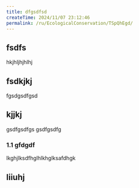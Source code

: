```yaml
---
title: dfgsdfsd
createTime: 2024/11/07 23:12:46
permalink: /ru/EcologicalConservation/TSpQhEgd/
---
```


## fsdfs
hkjhljhjhlhj
## fsdkjkj

fgsdgsdfgsd

## kjjkj

gsdfgsdfgs
gsdfgsdfg

### 1.1 gfdgdf


lkghjlksdfhglhlkhglksafdhgk

## liiuhj

